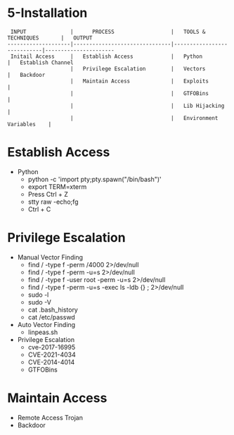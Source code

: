 
# 5-Installation

```
 INPUT              |      PROCESS                  |   TOOLS & TECHNIQUES       |   OUTPUT
--------------------|-------------------------------|----------------------------|----------------------
 Initail Access     |   Establish Access            |   Python                   |   Establish Channel
                    |   Privilege Escalation        |   Vectors                  |   Backdoor
                    |   Maintain Access             |   Exploits                 |
                    |                               |   GTFOBins                 |
                    |                               |   Lib Hijacking            |
                    |                               |   Environment Variables    |
```


# Establish Access
- Python
    - python -c 'import pty;pty.spawn("/bin/bash")'
    - export TERM=xterm
    - Press Ctrl + Z
    - stty raw -echo;fg
    - Ctrl + C


# Privilege Escalation
- Manual Vector Finding
    - find / -type f -perm /4000 2>/dev/null                    
    - find / -type f -perm -u=s 2>/dev/null
    - find / -type f -user root -perm -u=s 2>/dev/null
    - find / -type f -perm -u=s -exec ls -ldb {} \; 2>/dev/null
    - sudo -l
    - sudo -V
    - cat .bash_history
    - cat /etc/passwd    
- Auto Vector Finding
    - linpeas.sh
- Privilege Escalation
    - cve-2017-16995
    - CVE-2021-4034
    - CVE-2014-4014
    - GTFOBins

# Maintain Access
- Remote Access Trojan
- Backdoor